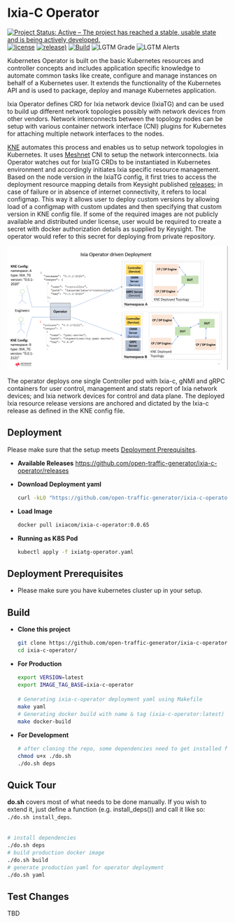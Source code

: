 # Ixia-C Operator

[![Project Status: Active – The project has reached a stable, usable state and is being actively developed.](https://www.repostatus.org/badges/latest/active.svg)](https://www.repostatus.org/#active)
[![license](https://img.shields.io/badge/license-MIT-green.svg)](https://en.wikipedia.org/wiki/MIT_License)
[![release)](https://img.shields.io/github/v/release/open-traffic-generator/ixia-c-operator)](https://github.com/open-traffic-generator/ixia-c-operator/releases/latest)
[![Build](https://github.com/open-traffic-generator/ixia-c-operator/actions/workflows/publish.yaml/badge.svg)](https://github.com/open-traffic-generator/ixia-c-operator/actions)
![LGTM Grade](https://img.shields.io/lgtm/grade/python/github/open-traffic-generator/ixia-c-operator)
![LGTM Alerts](https://img.shields.io/lgtm/alerts/github/open-traffic-generator/ixia-c-operator)

Kubernetes Operator is built on the basic Kubernetes resources and controller concepts and includes application specific knowledge to automate common tasks like create, configure and manage instances on behalf of a Kubernetes user. It extends the functionality of the Kubernetes API and is used to package, deploy and manage Kubernetes application.

Ixia Operator defines CRD for Ixia network device (IxiaTG) and can be used to build up different network topologies possibly with network devices from other vendors. Network interconnects between the topology nodes can be setup with various container network interface (CNI) plugins for Kubernetes for attaching multiple network interfaces to the nodes.

[KNE](https://github.com/google/kne) automates this process and enables us to setup network topologies in Kubernetes. It uses [Meshnet](https://github.com/networkop/meshnet-cni) CNI to setup the network interconnects. Ixia Operator watches out for IxiaTG CRDs to be instantiated in Kubernetes environment and accordingly initiates Ixia specific resource management. Based on the node version in the IxiaTG config, it first tries to access the deployment resource mapping details from Keysight published [releases](https://github.com/open-traffic-generator/ixia-c/releases/); in case of failure or in absence of internet connectivity, it refers to local configmap. This way it allows user to deploy custom versions by allowing load of a configmap with custom updates and then specifying that custom version in KNE config file. If some of the required images are not publicly available and distributed under license, user would be required to create a secret with docker authorization details as supplied by Keysight. The operator would refer to this secret for deploying from private repository.

<img src="Ixia_Operator.jpg">

The operator deploys one single Controller pod with Ixia-c, gNMI and gRPC containers for user control, management and stats report of Ixia network devices; and Ixia network devices for control and data plane. The deployed Ixia resource release versions are anchored and dictated by the Ixia-c release as defined in the KNE config file.

## Deployment

Please make sure that the setup meets [Deployment Prerequisites](#deployment-prerequisites).

- **Available Releases**
    https://github.com/open-traffic-generator/ixia-c-operator/releases

- **Download Deployment yaml**

  ```sh
  curl -kLO "https://github.com/open-traffic-generator/ixia-c-operator/releases/tag/v0.0.65/ixiatg-operator.yaml"
  ```

- **Load Image**

  ```sh
  docker pull ixiacom/ixia-c-operator:0.0.65
  ```

- **Running as K8S Pod**

  ```sh
  kubectl apply -f ixiatg-operator.yaml
  ```

## Deployment Prerequisites

- Please make sure you have kubernetes cluster up in your setup.

## Build

- **Clone this project**

  ```sh
  git clone https://github.com/open-traffic-generator/ixia-c-operator.git
  cd ixia-c-operator/
  ```

- **For Production**

    ```sh
    export VERSION=latest
    export IMAGE_TAG_BASE=ixia-c-operator

    # Generating ixia-c-operator deployment yaml using Makefile
    make yaml
    # Generating docker build with name & tag (ixia-c-operator:latest) using Makefile
    make docker-build
    ```

- **For Development**

    ```sh
    # after cloning the repo, some dependencies need to get installed for further development
    chmod u+x ./do.sh
    ./do.sh deps
    ```

## Quick Tour

**do.sh** covers most of what needs to be done manually. If you wish to extend it, just define a function (e.g. install_deps()) and call it like so: `./do.sh install_deps`.

```sh

# install dependencies
./do.sh deps
# build production docker image
./do.sh build
# generate production yaml for operator deployment
./do.sh yaml
```

## Test Changes

TBD
